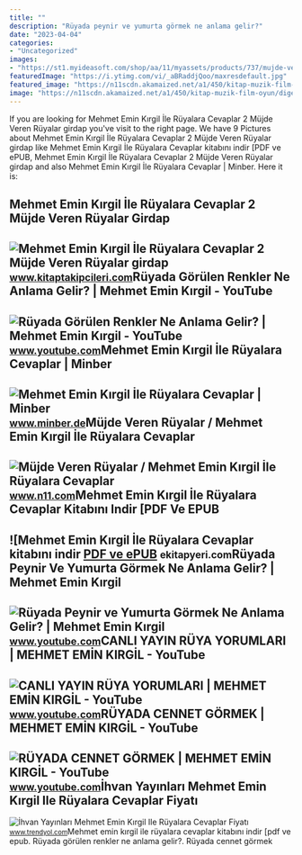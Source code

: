 ```yaml
---
title: ""
description: "Rüyada peynir ve yumurta görmek ne anlama gelir?"
date: "2023-04-04"
categories:
- "Uncategorized"
images:
- "https://st1.myideasoft.com/shop/aa/11/myassets/products/737/mujde-veren-ruyalar-ruya-tabirleri-mehmet-emin-kirgil-yorumlari-ruyalara-cevaplar-kenzul-menam-beyaz-tv-kitap-hayatin-havas-ilmi-vefk-konya-satis-siparis-islami-ruya-ansiklopedisi-1-2-3-kitaplar.jpg?revision=1636818160"
featuredImage: "https://i.ytimg.com/vi/_aBRaddjQoo/maxresdefault.jpg"
featured_image: "https://n11scdn.akamaized.net/a1/450/kitap-muzik-film-oyun/diger/mujde-veren-ruyalar-mehmet-emin-kirgil-ile-ruyalara-cevaplar-9786057413956__0494478709003717.jpg"
image: "https://n11scdn.akamaized.net/a1/450/kitap-muzik-film-oyun/diger/mujde-veren-ruyalar-mehmet-emin-kirgil-ile-ruyalara-cevaplar-9786057413956__0494478709003717.jpg"
---
```


If you are looking for Mehmet Emin Kırgil İle Rüyalara Cevaplar 2 Müjde Veren Rüyalar girdap you've visit to the right page. We have 9 Pictures about Mehmet Emin Kırgil İle Rüyalara Cevaplar 2 Müjde Veren Rüyalar girdap like Mehmet Emin Kırgil İle Rüyalara Cevaplar kitabını indir \[PDF ve ePUB, Mehmet Emin Kırgil İle Rüyalara Cevaplar 2 Müjde Veren Rüyalar girdap and also Mehmet Emin Kırgil İle Rüyalara Cevaplar | Minber. Here it is:

Mehmet Emin Kırgil İle Rüyalara Cevaplar 2 Müjde Veren Rüyalar Girdap
---------------------------------------------------------------------

 ![Mehmet Emin Kırgil İle Rüyalara Cevaplar 2 Müjde Veren Rüyalar girdap](https://st1.myideasoft.com/shop/aa/11/myassets/products/737/mujde-veren-ruyalar-ruya-tabirleri-mehmet-emin-kirgil-yorumlari-ruyalara-cevaplar-kenzul-menam-beyaz-tv-kitap-hayatin-havas-ilmi-vefk-konya-satis-siparis-islami-ruya-ansiklopedisi-1-2-3-kitaplar.jpg?revision=1636818160) <small>www.kitaptakipcileri.com</small>Rüyada Görülen Renkler Ne Anlama Gelir? | Mehmet Emin Kırgil - YouTube
----------------------------------------------------------------------

 ![Rüyada Görülen Renkler Ne Anlama Gelir? | Mehmet Emin Kırgil - YouTube](https://i.ytimg.com/vi/LjkCil52Zdc/maxresdefault.jpg) <small>www.youtube.com</small>Mehmet Emin Kırgil İle Rüyalara Cevaplar | Minber
-------------------------------------------------

 ![Mehmet Emin Kırgil İle Rüyalara Cevaplar | Minber](https://www.minber.de/Uploads/UrunResimleri/Mehmet-Emin-Kirgil-Ile-Ruyalara-Cevaplar-c87f.jpg) <small>www.minber.de</small>Müjde Veren Rüyalar / Mehmet Emin Kırgil İle Rüyalara Cevaplar
--------------------------------------------------------------

 ![Müjde Veren Rüyalar / Mehmet Emin Kırgil İle Rüyalara Cevaplar](https://n11scdn.akamaized.net/a1/450/kitap-muzik-film-oyun/diger/mujde-veren-ruyalar-mehmet-emin-kirgil-ile-ruyalara-cevaplar-9786057413956__0494478709003717.jpg) <small>www.n11.com</small>Mehmet Emin Kırgil İle Rüyalara Cevaplar Kitabını Indir \[PDF Ve EPUB
---------------------------------------------------------------------

 ![Mehmet Emin Kırgil İle Rüyalara Cevaplar kitabını indir [PDF ve ePUB](https://ekitapyeri.com/wp-content/uploads/2020/06/Mehmet-Emin-Kirgil-Ile-Ruyalara-Cevaplar-kitabini-indir-PDF-ve.jpeg) <small>ekitapyeri.com</small>Rüyada Peynir Ve Yumurta Görmek Ne Anlama Gelir? | Mehmet Emin Kırgil
---------------------------------------------------------------------

 ![Rüyada Peynir ve Yumurta Görmek Ne Anlama Gelir? | Mehmet Emin Kırgil](https://i.ytimg.com/vi/q38e0QkplK8/maxresdefault.jpg) <small>www.youtube.com</small>CANLI YAYIN RÜYA YORUMLARI | MEHMET EMİN KIRGİL - YouTube
---------------------------------------------------------

 ![CANLI YAYIN RÜYA YORUMLARI | MEHMET EMİN KIRGİL - YouTube](https://i.ytimg.com/vi/iNDdZmynf7M/maxresdefault.jpg) <small>www.youtube.com</small>RÜYADA CENNET GÖRMEK | MEHMET EMİN KIRGİL - YouTube
---------------------------------------------------

 ![RÜYADA CENNET GÖRMEK | MEHMET EMİN KIRGİL - YouTube](https://i.ytimg.com/vi/_aBRaddjQoo/maxresdefault.jpg) <small>www.youtube.com</small>İhvan Yayınları Mehmet Emin Kırgil Ile Rüyalara Cevaplar Fiyatı
---------------------------------------------------------------

 ![İhvan Yayınları Mehmet Emin Kırgil Ile Rüyalara Cevaplar Fiyatı](https://cdn.dsmcdn.com/ty101/product/media/images/20210406/09/b52fa923/64975498/1/1_org_zoom.jpg) <small>www.trendyol.com</small>Mehmet emin kırgil i̇le rüyalara cevaplar kitabını indir \[pdf ve epub. Rüyada görülen renkler ne anlama gelir?. Rüyada cennet görmek
